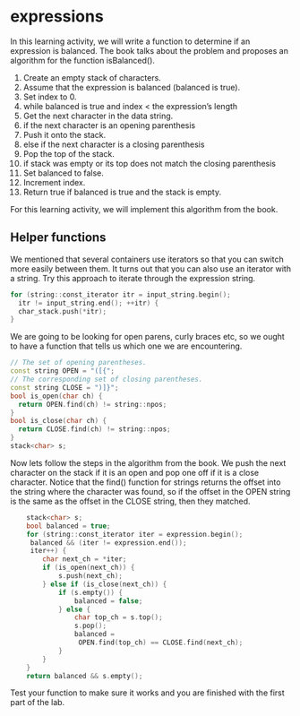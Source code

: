 # expressions
In this learning activity, we will write a function to determine if an expression is balanced.  The book talks about the problem and proposes an algorithm for the function isBalanced(). 

1. Create an empty stack of characters.
2. Assume that the expression is balanced (balanced is true).
3. Set index to 0.
4. while balanced is true and index < the expression’s length
5. Get the next character in the data string.
6. if the next character is an opening parenthesis 
7. Push it onto the stack.
8. else if the next character is a closing parenthesis 
9. Pop the top of the stack.
10. if stack was empty or its top does not match the closing parenthesis
11. Set balanced to false.
12. Increment index.
13. Return true if balanced is true and the stack is empty.

For this learning activity, we will implement this algorithm from the book.

## Helper functions
We mentioned that several containers use iterators so that you can switch more easily between them.  It turns out that you can also use an iterator with a string.  Try this approach to iterate through the expression string.

```c++
for (string::const_iterator itr = input_string.begin();
  itr != input_string.end(); ++itr) {
  char_stack.push(*itr);
}
```
We are going to be looking for open parens, curly braces etc, so we ought to have a function that tells us which one we are encountering.
```c++
// The set of opening parentheses.
const string OPEN = "([{";
// The corresponding set of closing parentheses.
const string CLOSE = ")]}";
bool is_open(char ch) {
  return OPEN.find(ch) != string::npos;
}
bool is_close(char ch) {
  return CLOSE.find(ch) != string::npos;
}
stack<char> s;
```
Now lets follow the steps in the algorithm from the book.  We push the next character on the stack if it is an open and pop one off if it is a close character.  Notice that the find() function for strings returns the offset into the string where the character was found, so if the offset in the OPEN string is the same as the offset in the CLOSE string, then they matched.
```c++
    stack<char> s;
    bool balanced = true;
    for (string::const_iterator iter = expression.begin();
     balanced && (iter != expression.end());
     iter++) {
        char next_ch = *iter;
        if (is_open(next_ch)) {
            s.push(next_ch);
        } else if (is_close(next_ch)) {
            if (s.empty()) {
                balanced = false;
            } else {
                char top_ch = s.top();
                s.pop();
                balanced = 
                 OPEN.find(top_ch) == CLOSE.find(next_ch);
            }
        }
    }
    return balanced && s.empty();
  ```
  Test your function to make sure it works and you are finished with the first part of the lab.
